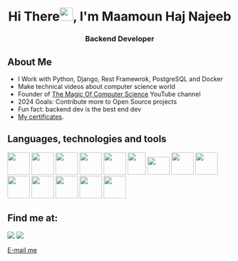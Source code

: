 
<!-- ![](https://komarev.com/ghpvc/?username=maamounhajnajeeb&style=for-the-badge) -->
<h1 align="center">Hi There<img src="https://raw.githubusercontent.com/MartinHeinz/MartinHeinz/master/wave.gif" width="30px">, I'm Maamoun Haj Najeeb</h1>
<h3 align="center">Backend Developer</h3>

## About Me
* I Work with Python, Django, Rest Framewrok, PostgreSQL and Docker
* Make technical videos about computer science world
* Founder of [The Magic Of Computer Science](https://www.youtube.com/@themagicofcomputerscience3270) YouTube channel
* 2024 Goals: Contribute more to Open Source projects
* Fun fact: backend dev is the best end dev
* [My certificates](https://github.com/maamounhajnajeeb/Certificates).


## Languages, technologies and tools
<div sytle="display: flex; flex-direction: row">
          <img src="https://cdn.jsdelivr.net/gh/devicons/devicon@latest/icons/python/python-original.svg" width="50px" height="50px"/>
          <img src="https://cdn.jsdelivr.net/gh/devicons/devicon@latest/icons/django/django-plain-wordmark.svg" width="50px" height="50px" />
          <img src="https://cdn.jsdelivr.net/gh/devicons/devicon@latest/icons/djangorest/djangorest-original.svg" width="50px" height="50px" />
          <img src="https://cdn.jsdelivr.net/gh/devicons/devicon@latest/icons/postgresql/postgresql-plain.svg" width="50px" height="50px" />
          <img src="https://cdn.jsdelivr.net/gh/devicons/devicon@latest/icons/sqlite/sqlite-original.svg" width="50px" height="50px" />
          <img src="https://cdn.jsdelivr.net/gh/devicons/devicon@latest/icons/docker/docker-original.svg" width="40px" height="50px" />
          <img src="https://cdn.jsdelivr.net/gh/devicons/devicon@latest/icons/javascript/javascript-original.svg" width="50px" height="40px" />
          <img src="https://cdn.jsdelivr.net/gh/devicons/devicon@latest/icons/json/json-original.svg" width="50px" height="50px" />
          <img src="https://cdn.jsdelivr.net/gh/devicons/devicon@latest/icons/html5/html5-original.svg" width="50px" height="50px" />
          <img src="https://cdn.jsdelivr.net/gh/devicons/devicon@latest/icons/css3/css3-original.svg" width="50px" height="50px" />
          <img src="https://cdn.jsdelivr.net/gh/devicons/devicon@latest/icons/postman/postman-original.svg" width="50px" height="50px" />
          <img src="https://cdn.jsdelivr.net/gh/devicons/devicon@latest/icons/git/git-original.svg" width="50px" height="50px" />
          <img src="https://cdn.jsdelivr.net/gh/devicons/devicon@latest/icons/github/github-original.svg" width="50px" height="50px" />
          <img src="https://cdn.jsdelivr.net/gh/devicons/devicon@latest/icons/vscode/vscode-original.svg" width="50px" height="50px" />
</div>


## Find me at:
<a href = "https://www.linkedin.com/in/maamoun-hajnajeeb/" target="_blank"><img src="https://img.icons8.com/fluent/48/000000/linkedin.png"/></a>
<a href = "https://www.youtube.com/@themagicofcomputerscience3270" target="_blank"><img src="https://img.icons8.com/fluent/48/000000/youtube.png"/></a>


[E-mail me](mailto:maamoun.haj.najeeb@gmail.com "Maamoun's email")
